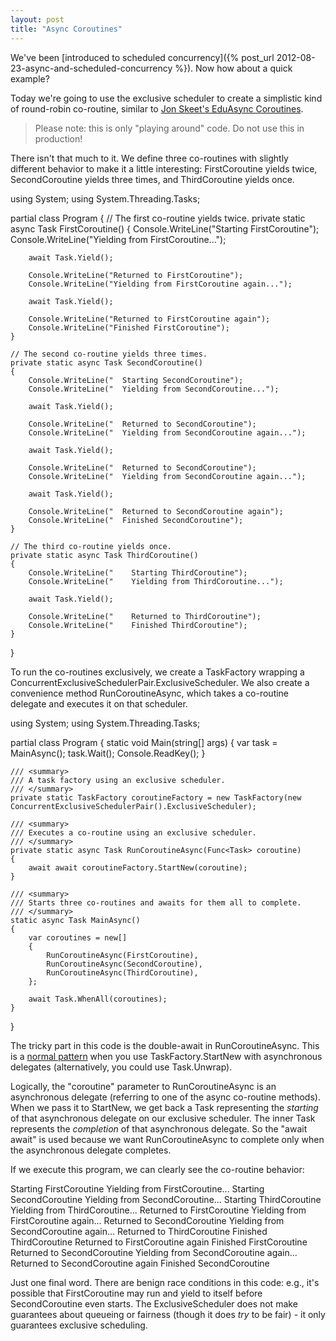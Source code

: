```yaml
---
layout: post
title: "Async Coroutines"
---
```

We've been [introduced to scheduled concurrency]({% post_url 2012-08-23-async-and-scheduled-concurrency %}). Now how about a quick example?



Today we're going to use the exclusive scheduler to create a simplistic kind of round-robin co-routine, similar to [Jon Skeet's EduAsync Coroutines](http://msmvps.com/blogs/jon_skeet/archive/2011/06/22/eduasync-part-13-first-look-at-coroutines-with-async.aspx).



> Please note: this is only "playing around" code. Do not use this in production!


There isn't that much to it. We define three co-routines with slightly different behavior to make it a little interesting: FirstCoroutine yields twice, SecondCoroutine yields three times, and ThirdCoroutine yields once.




using System;
using System.Threading.Tasks;

partial class Program
{
    // The first co-routine yields twice.
    private static async Task FirstCoroutine()
    {
        Console.WriteLine("Starting FirstCoroutine");
        Console.WriteLine("Yielding from FirstCoroutine...");

        await Task.Yield();

        Console.WriteLine("Returned to FirstCoroutine");
        Console.WriteLine("Yielding from FirstCoroutine again...");

        await Task.Yield();

        Console.WriteLine("Returned to FirstCoroutine again");
        Console.WriteLine("Finished FirstCoroutine");
    }

    // The second co-routine yields three times.
    private static async Task SecondCoroutine()
    {
        Console.WriteLine("  Starting SecondCoroutine");
        Console.WriteLine("  Yielding from SecondCoroutine...");

        await Task.Yield();

        Console.WriteLine("  Returned to SecondCoroutine");
        Console.WriteLine("  Yielding from SecondCoroutine again...");

        await Task.Yield();

        Console.WriteLine("  Returned to SecondCoroutine");
        Console.WriteLine("  Yielding from SecondCoroutine again...");

        await Task.Yield();

        Console.WriteLine("  Returned to SecondCoroutine again");
        Console.WriteLine("  Finished SecondCoroutine");
    }

    // The third co-routine yields once.
    private static async Task ThirdCoroutine()
    {
        Console.WriteLine("    Starting ThirdCoroutine");
        Console.WriteLine("    Yielding from ThirdCoroutine...");

        await Task.Yield();

        Console.WriteLine("    Returned to ThirdCoroutine");
        Console.WriteLine("    Finished ThirdCoroutine");
    }
}


To run the co-routines exclusively, we create a TaskFactory wrapping a ConcurrentExclusiveSchedulerPair.ExclusiveScheduler. We also create a convenience method RunCoroutineAsync, which takes a co-routine delegate and executes it on that scheduler.




using System;
using System.Threading.Tasks;

partial class Program
{
    static void Main(string[] args)
    {
        var task = MainAsync();
        task.Wait();
        Console.ReadKey();
    }

    /// <summary>
    /// A task factory using an exclusive scheduler.
    /// </summary>
    private static TaskFactory coroutineFactory = new TaskFactory(new ConcurrentExclusiveSchedulerPair().ExclusiveScheduler);

    /// <summary>
    /// Executes a co-routine using an exclusive scheduler.
    /// </summary>
    private static async Task RunCoroutineAsync(Func<Task> coroutine)
    {
        await await coroutineFactory.StartNew(coroutine);
    }

    /// <summary>
    /// Starts three co-routines and awaits for them all to complete.
    /// </summary>
    static async Task MainAsync()
    {
        var coroutines = new[]
        {
            RunCoroutineAsync(FirstCoroutine),
            RunCoroutineAsync(SecondCoroutine),
            RunCoroutineAsync(ThirdCoroutine),
        };

        await Task.WhenAll(coroutines);
    }
}



The tricky part in this code is the double-await in RunCoroutineAsync. This is a [normal pattern](http://blogs.msdn.com/b/pfxteam/archive/2011/10/24/10229468.aspx) when you use TaskFactory.StartNew with asynchronous delegates (alternatively, you could use Task.Unwrap).



Logically, the "coroutine" parameter to RunCoroutineAsync is an asynchronous delegate (referring to one of the async co-routine methods). When we pass it to StartNew, we get back a Task<Task> representing the _starting_ of that asynchronous delegate on our exclusive scheduler. The inner Task represents the _completion_ of that asynchronous delegate. So the "await await" is used because we want RunCoroutineAsync to complete only when the asynchronous delegate completes.



If we execute this program, we can clearly see the co-routine behavior:




Starting FirstCoroutine
Yielding from FirstCoroutine...
  Starting SecondCoroutine
  Yielding from SecondCoroutine...
    Starting ThirdCoroutine
    Yielding from ThirdCoroutine...
Returned to FirstCoroutine
Yielding from FirstCoroutine again...
  Returned to SecondCoroutine
  Yielding from SecondCoroutine again...
    Returned to ThirdCoroutine
    Finished ThirdCoroutine
Returned to FirstCoroutine again
Finished FirstCoroutine
  Returned to SecondCoroutine
  Yielding from SecondCoroutine again...
  Returned to SecondCoroutine again
  Finished SecondCoroutine


Just one final word. There are benign race conditions in this code: e.g., it's possible that FirstCoroutine may run and yield to itself before SecondCoroutine even starts. The ExclusiveScheduler does not make guarantees about queueing or fairness (though it does _try_ to be fair) - it only guarantees exclusive scheduling.

